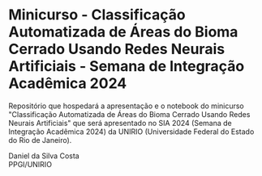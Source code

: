 # Minicurso - Classificação Automatizada de Áreas do Bioma Cerrado Usando Redes Neurais Artificiais - Semana de Integração Acadêmica 2024

Repositório que hospedará a apresentação e o notebook do minicurso "Classificação Automatizada de Áreas do Bioma Cerrado Usando Redes Neurais Artificiais" que será apresentado no SIA 2024 (Semana de Integração Acadêmica 2024) da UNIRIO (Universidade Federal do Estado do Rio de Janeiro).

Daniel da Silva Costa
</br>
PPGI/UNIRIO
